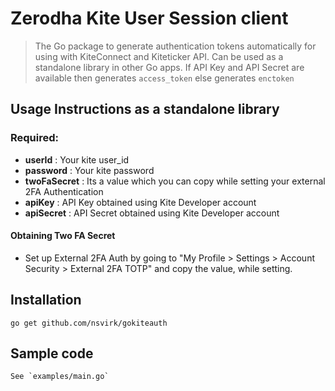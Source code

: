 # Zerodha Kite User Session client

> The Go package to generate authentication tokens automatically for using with KiteConnect and Kiteticker API.
> Can be used as a standalone library in other Go apps.
> If API Key and API Secret are available then generates `access_token` else generates `enctoken`

## Usage Instructions as a standalone library

### Required:

- **userId** : Your kite user_id
- **password** : Your kite password
- **twoFaSecret** : Its a value which you can copy while setting your external 2FA Authentication
- **apiKey** : API Key obtained using Kite Developer account
- **apiSecret** : API Secret obtained using Kite Developer account

#### Obtaining Two FA Secret

- Set up External 2FA Auth by going to "My Profile > Settings > Account Security > External 2FA TOTP" and copy the value, while setting.

## Installation

```
go get github.com/nsvirk/gokiteauth
```

## Sample code

```
See `examples/main.go`
```
